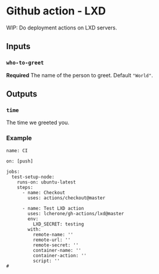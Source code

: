 # Github action - LXD

WIP: Do deployment actions on LXD servers.

## Inputs

### `who-to-greet`

**Required** The name of the person to greet. Default `"World"`.

## Outputs

### `time`

The time we greeted you.

### Example

```
name: CI

on: [push]

jobs:
  test-setup-node:
    runs-on: ubuntu-latest
    steps:
      - name: Checkout
        uses: actions/checkout@master

      - name: Test LXD action
        uses: lcherone/gh-actions/lxd@master
        env:
          LXD_SECRET: testing
        with:
          remote-name: ''
          remote-url: ''
          remote-secret: ''
          container-name: ''
          container-action: ''
          script: ''
#
```
